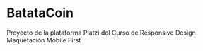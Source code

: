 # BatataCoin
Proyecto de la plataforma Platzi del Curso de Responsive Design Maquetación Mobile First
